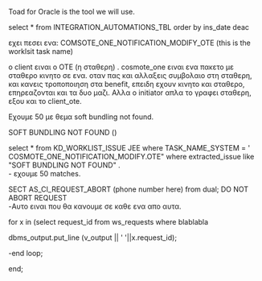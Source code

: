 Toad for Oracle is the tool we will use.

select * from INTEGRATION_AUTOMATIONS_TBL order by ins_date deac

εχει πεσει ενα: 
COMSOTE_ONE_NOTIFICATION_MODIFY_OTE (this is the worklsit task name)

ο client ειναι ο ΟΤΕ (η σταθερη) . cosmote_one ειναι ενα πακετο με σταθερο κινητο σε ενα.
οταν πας και αλλαξεις συμβολαιο στη σταθερη, και κανεις τροποποιηση στα benefit, επειδη εχουν κινητο και σταθερο, επηρεαζονται και τα δυο μαζι.
Αλλα ο initiator απλα το γραφει σταθερη, εξου και το client_ote.

Εχουμε 50 με θεμα soft bundling not found. 

SOFT BUNDLING NOT FOUND ()

select * from KD_WORKLIST_ISSUE JEE where TASK_NAME_SYSTEM = ' COSMOTE_ONE_NOTIFICATION_MODIFY.OTE" where extracted_issue like "SOFT BUNDLING NOT FOUND" .     
	- εχουμε 50 matches. 

SECT AS_CI_REQUEST_ABORT (phone number here) from dual;
	DO NOT ABORT REQUEST  
		-Αυτο ειναι που θα κανουμε σε καθε ενα απο αυτα. 

for x in (select request_id from ws_requests where blablabla 

dbms_output.put_line (v_output || ' '||x.request_id);

-end loop;

end;